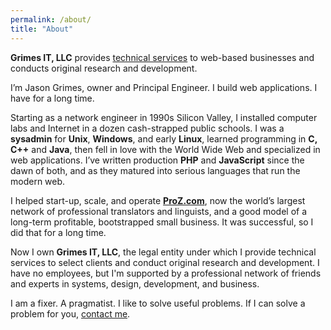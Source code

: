 ```yaml
---
permalink: /about/
title: "About"
---
```


**Grimes IT, LLC** provides [technical services](/services/) to web-based businesses and conducts original research and development.

I’m Jason Grimes, owner and Principal Engineer. 
I build web applications. I have for a long time.

Starting as a network engineer in 1990s Silicon Valley, 
I installed computer labs and Internet in a dozen cash-strapped public schools.
I was a **sysadmin** for **Unix**, **Windows**, and early **Linux**,
learned programming in **C, C++** and **Java**,
then fell in love with the World Wide Web and specialized in web applications.
I’ve written production **PHP** and **JavaScript** since the dawn of both,
and as they matured into serious languages that run the modern web.

I helped start-up, scale, and operate [**ProZ.com**](https://www.proz.com/),
now the world’s largest network of professional translators and linguists,
and a good model of a long-term profitable, bootstrapped small business.
It was successful, so I did that for a long time.

Now I own **Grimes IT, LLC**,
the legal entity under which I provide 
technical services to select clients
and conduct original research and development.
I have no employees,
but I'm supported by a professional network of friends and experts in systems, design, development, and business.

I am a fixer. A pragmatist. I like to solve useful problems.
If I can solve a problem for you, [contact me](/contact/).